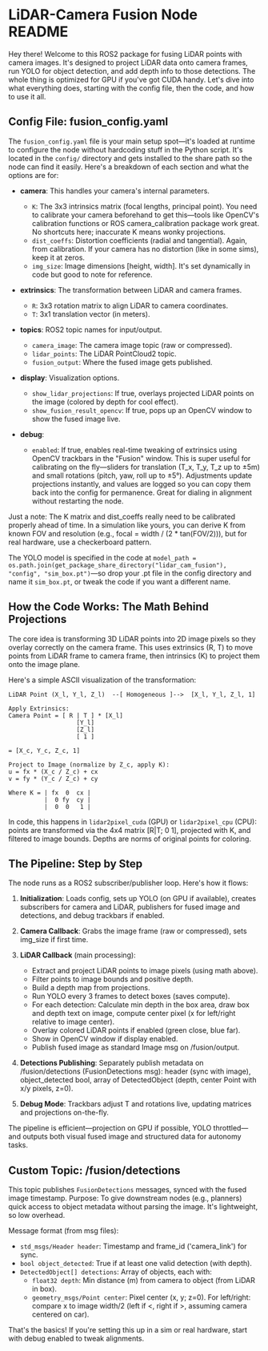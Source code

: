 # LiDAR-Camera Fusion Node README

Hey there! Welcome to this ROS2 package for fusing LiDAR points with camera images. It's designed to project LiDAR data onto camera frames, run YOLO for object detection, and add depth info to those detections. The whole thing is optimized for GPU if you've got CUDA handy. Let's dive into what everything does, starting with the config file, then the code, and how to use it all.

## Config File: fusion_config.yaml

The `fusion_config.yaml` file is your main setup spot—it's loaded at runtime to configure the node without hardcoding stuff in the Python script. It's located in the `config/` directory and gets installed to the share path so the node can find it easily. Here's a breakdown of each section and what the options are for:

- **camera**: This handles your camera's internal parameters.
  - `K`: The 3x3 intrinsics matrix (focal lengths, principal point). You need to calibrate your camera beforehand to get this—tools like OpenCV's calibration functions or ROS camera_calibration package work great. No shortcuts here; inaccurate K means wonky projections.
  - `dist_coeffs`: Distortion coefficients (radial and tangential). Again, from calibration. If your camera has no distortion (like in some sims), keep it at zeros.
  - `img_size`: Image dimensions [height, width]. It's set dynamically in code but good to note for reference.

- **extrinsics**: The transformation between LiDAR and camera frames.
  - `R`: 3x3 rotation matrix to align LiDAR to camera coordinates.
  - `T`: 3x1 translation vector (in meters).

- **topics**: ROS2 topic names for input/output.
  - `camera_image`: The camera image topic (raw or compressed).
  - `lidar_points`: The LiDAR PointCloud2 topic.
  - `fusion_output`: Where the fused image gets published.

- **display**: Visualization options.
  - `show_lidar_projections`: If true, overlays projected LiDAR points on the image (colored by depth for cool effect).
  - `show_fusion_result_opencv`: If true, pops up an OpenCV window to show the fused image live.

- **debug**: 
  - `enabled`: If true, enables real-time tweaking of extrinsics using OpenCV trackbars in the "Fusion" window. This is super useful for calibrating on the fly—sliders for translation (T_x, T_y, T_z up to ±5m) and small rotations (pitch, yaw, roll up to ±5°). Adjustments update projections instantly, and values are logged so you can copy them back into the config for permanence. Great for dialing in alignment without restarting the node.

Just a note: The K matrix and dist_coeffs really need to be calibrated properly ahead of time. In a simulation like yours, you can derive K from known FOV and resolution (e.g., focal = width / (2 * tan(FOV/2))), but for real hardware, use a checkerboard pattern.

The YOLO model is specified in the code at `model_path = os.path.join(get_package_share_directory("lidar_cam_fusion"), "config", "sim_box.pt")`—so drop your .pt file in the config directory and name it `sim_box.pt`, or tweak the code if you want a different name.

## How the Code Works: The Math Behind Projections

The core idea is transforming 3D LiDAR points into 2D image pixels so they overlay correctly on the camera frame. This uses extrinsics (R, T) to move points from LiDAR frame to camera frame, then intrinsics (K) to project them onto the image plane.

Here's a simple ASCII visualization of the transformation:

```
LiDAR Point (X_l, Y_l, Z_l)  --[ Homogeneous ]-->  [X_l, Y_l, Z_l, 1]

Apply Extrinsics:
Camera Point = [ R | T ] * [X_l]
                   [Y_l]
                   [Z_l]
                   [ 1 ]

= [X_c, Y_c, Z_c, 1]

Project to Image (normalize by Z_c, apply K):
u = fx * (X_c / Z_c) + cx
v = fy * (Y_c / Z_c) + cy

Where K = | fx  0  cx |
          |  0 fy  cy |
          |  0  0   1 |
```

In code, this happens in `lidar2pixel_cuda` (GPU) or `lidar2pixel_cpu` (CPU): points are transformed via the 4x4 matrix [R|T; 0 1], projected with K, and filtered to image bounds. Depths are norms of original points for coloring.

## The Pipeline: Step by Step

The node runs as a ROS2 subscriber/publisher loop. Here's how it flows:

1. **Initialization**: Loads config, sets up YOLO (on GPU if available), creates subscribers for camera and LiDAR, publishers for fused image and detections, and debug trackbars if enabled.

2. **Camera Callback**: Grabs the image frame (raw or compressed), sets img_size if first time.

3. **LiDAR Callback** (main processing):
   - Extract and project LiDAR points to image pixels (using math above).
   - Filter points to image bounds and positive depth.
   - Build a depth map from projections.
   - Run YOLO every 3 frames to detect boxes (saves compute).
   - For each detection: Calculate min depth in the box area, draw box and depth text on image, compute center pixel (x for left/right relative to image center).
   - Overlay colored LiDAR points if enabled (green close, blue far).
   - Show in OpenCV window if display enabled.
   - Publish fused image as standard Image msg on /fusion/output.

4. **Detections Publishing**: Separately publish metadata on /fusion/detections (FusionDetections msg): header (sync with image), object_detected bool, array of DetectedObject (depth, center Point with x/y pixels, z=0).

5. **Debug Mode**: Trackbars adjust T and rotations live, updating matrices and projections on-the-fly.

The pipeline is efficient—projection on GPU if possible, YOLO throttled—and outputs both visual fused image and structured data for autonomy tasks.

## Custom Topic: /fusion/detections

This topic publishes `FusionDetections` messages, synced with the fused image timestamp. Purpose: To give downstream nodes (e.g., planners) quick access to object metadata without parsing the image. It's lightweight, so low overhead.

Message format (from msg files):
- `std_msgs/Header header`: Timestamp and frame_id ('camera_link') for sync.
- `bool object_detected`: True if at least one valid detection (with depth).
- `DetectedObject[] detections`: Array of objects, each with:
  - `float32 depth`: Min distance (m) from camera to object (from LiDAR in box).
  - `geometry_msgs/Point center`: Pixel center (x, y; z=0). For left/right: compare x to image width/2 (left if <, right if >, assuming camera centered on car).

That's the basics! If you're setting this up in a sim or real hardware, start with debug enabled to tweak alignments.
